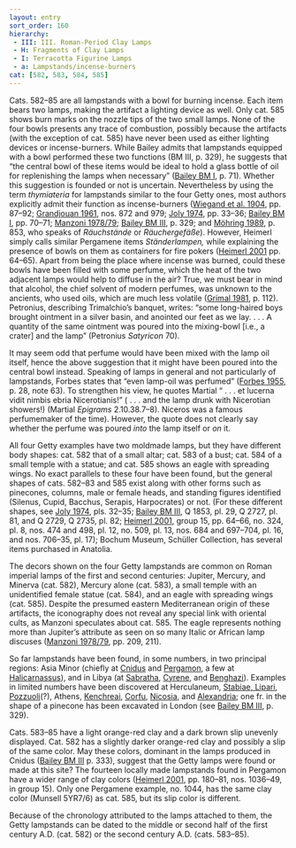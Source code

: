 ```yaml
---
layout: entry
sort_order: 160
hierarchy:
 - III: III. Roman-Period Clay Lamps
 - H: Fragments of Clay Lamps
 - I: Terracotta Figurine Lamps
 - a: Lampstands/incense-burners
cat: [582, 583, 584, 585]
---
```


Cats. 582–85 are all lampstands with a bowl for burning incense. Each item bears two lamps, making the artifact a lighting device as well. Only cat. 585 shows burn marks on the nozzle tips of the two small lamps. None of the four bowls presents any trace of combustion, possibly because the artifacts (with the exception of cat. 585) have never been used as either lighting devices or incense-burners. While Bailey admits that lampstands equipped with a bowl performed these two functions (BM III, p. 329), he suggests that “the central bowl of these items would be ideal to hold a glass bottle of oil for replenishing the lamps when necessary” (<a href='../../bibliography/#bailey-bm-i'>Bailey BM I</a>, p. 71). Whether this suggestion is founded or not is uncertain. Nevertheless by using the term *thymiateria* for lampstands similar to the four Getty ones, most authors explicitly admit their function as incense-burners (<a href='../../bibliography/#wiegand-et-al-1904'>Wiegand et al. 1904</a>, pp. 87–92; <a href='../../bibliography/#grandjouan-1961'>Grandjouan 1961</a>, nos. 872 and 979; <a href='../../bibliography/#joly-1974'>Joly 1974</a>, pp. 33–36; <a href='../../bibliography/#bailey-bm-i'>Bailey BM I</a>, pp. 70–71; <a href='../../bibliography/#manzoni-1978-79'>Manzoni 1978/79</a>; <a href='../../bibliography/#bailey-bm-iii'>Bailey BM III</a>, p. 329; and <a href='../../bibliography/#mohring-1989'>Möhring 1989</a>, p. 853, who speaks of *Räuchstände* or *Räuchergefäße*). However, Heimerl simply calls similar Pergamene items *Ständerlampen,* while explaining the presence of bowls on them as containers for fire pokers (<a href='../../bibliography/#heimerl-2001'>Heimerl 2001</a> pp. 64–65). Apart from being the place where incense was burned, could these bowls have been filled with some perfume, which the heat of the two adjacent lamps would help to diffuse in the air? True, we must bear in mind that alcohol, the chief solvent of modern perfumes, was unknown to the ancients, who used oils, which are much less volatile (<a href='../../bibliography/#grimal-1981'>Grimal 1981</a>, p. 112). Petronius, describing Trimalchio’s banquet, writes: “some long-haired boys brought ointment in a silver basin, and anointed our feet as we lay. . . . A quantity of the same ointment was poured into the mixing-bowl [i.e., a crater] and the lamp” (Petronius *Satyricon* 70).

It may seem odd that perfume would have been mixed with the lamp oil itself, hence the above suggestion that it might have been poured into the central bowl instead. Speaking of lamps in general and not particularly of lampstands, Forbes states that “even lamp-oil was perfumed” (<a href='../../bibliography/#forbes-1955'>Forbes 1955</a>, p. 28, note 63). To strengthen his view, he quotes Martial “ . . . et lucerna vidit nimbis ebria Nicerotianis!” ( . . . and the lamp drunk with Nicerotian showers!) (Martial *Epigrams* 2.10.38.7–8). Niceros was a famous perfumemaker of the time). However, the quote does not clearly say whether the perfume was poured *into* the lamp itself or *on* it.

All four Getty examples have two moldmade lamps, but they have different body shapes: cat. 582 that of a small altar; cat. 583 of a bust; cat. 584 of a small temple with a statue; and cat. 585 shows an eagle with spreading wings. No exact parallels to these four have been found, but the general shapes of cats. 582–83 and 585 exist along with other forms such as pinecones, columns, male or female heads, and standing figures identified (Silenus, Cupid, Bacchus, Serapis, Harpocrates) or not. (For these different shapes, see <a href='../../bibliography/#joly-1974'>Joly 1974</a>, pls. 32–35; <a href='../../bibliography/#bailey-bm-iii'>Bailey BM III</a>, Q 1853, pl. 29, Q 2727, pl. 81, and Q 2729, Q 2735, pl. 82; <a href='../../bibliography/#heimerl-2001'>Heimerl 2001</a>, group 15, pp. 64–66, no. 324, pl. 8, nos. 474 and 498, pl. 12, no. 509, pl. 13, nos. 684 and 697–704, pl. 16, and nos. 706–35, pl. 17); Bochum Museum, Schüller Collection, has several items purchased in Anatolia.

The decors shown on the four Getty lampstands are common on Roman imperial lamps of the first and second centuries: Jupiter, Mercury, and Minerva (cat. 582), Mercury alone (cat. 583), a small temple with an unidentified female statue (cat. 584), and an eagle with spreading wings (cat. 585). Despite the presumed eastern Mediterranean origin of these artifacts, the iconography does not reveal any special link with oriental cults, as Manzoni speculates about cat. 585. The eagle represents nothing more than Jupiter’s attribute as seen on so many Italic or African lamp discuses (<a href='../../bibliography/#manzoni-1978-79'>Manzoni 1978/79</a>, pp. 209, 211).

So far lampstands have been found, in some numbers, in two principal regions: Asia Minor (chiefly at <a href='../../map/#loc_599575'>Cnidus</a> and <a href='../../map/#loc_550812'>Pergamon</a>, a few at <a href='../../map/#loc_599636'>Halicarnassus</a>), and in Libya (at <a href='../../map/#loc_344282'>Sabratha</a>, <a href='../../map/#loc_373778'>Cyrene</a>, and <a href='../../map/#loc_373757'>Benghazi</a>). Examples in limited numbers have been discovered at Herculaneum, <a href='../../map/#loc_433128'>Stabiae, <a href='../../map/#loc_462283'>Lipari</a>, <a href='../../map/#loc_432815'>Pozzuoli</a>(?), Athens, <a href='../../map/#loc_570347'>Kenchreai</a>, <a href='../../map/#loc_530834'>Corfu</a>, <a href='../../map/#loc_462392'>Nicosia</a>, and <a href='../../map/#loc_727070'>Alexandria</a>; one fr. in the shape of a pinecone has been excavated in London (see <a href='../../bibliography/#bailey-bm-iii'>Bailey BM III</a>, p. 329).

Cats. 583–85 have a light orange-red clay and a dark brown slip unevenly displayed. Cat. 582 has a slightly darker orange-red clay and possibly a slip of the same color. May these colors, dominant in the lamps produced in Cnidus (<a href='../../bibliography/#bailey-bm-iii'>Bailey BM III</a> p. 333), suggest that the Getty lamps were found or made at this site? The fourteen locally made lampstands found in Pergamon have a wider range of clay colors (<a href='../../bibliography/#heimerl-2001'>Heimerl 2001</a>, pp. 180–81, nos. 1036–49, in group 15). Only one Pergamene example, no. 1044, has the same clay color (Munsell 5YR7/6) as cat. 585, but its slip color is different.

Because of the chronology attributed to the lamps attached to them, the Getty lampstands can be dated to the middle or second half of the first century A.D. (cat. 582) or the second century A.D. (cats. 583–85).
